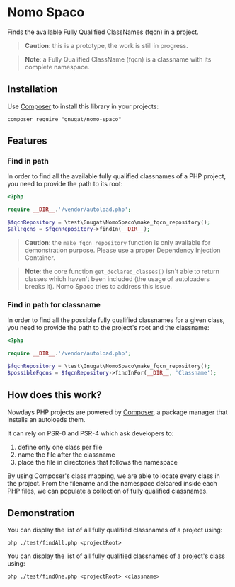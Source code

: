 # Nomo Spaco

Finds the available Fully Qualified ClassNames (fqcn) in a project.

> **Caution**: this is a prototype, the work is still in progress.

> **Note**: a Fully Qualified ClassName (fqcn) is a classname with its complete
> namespace.

## Installation

Use [Composer](https://getcomposer.org) to install this library in your projects:

    composer require "gnugat/nomo-spaco"

## Features

### Find in path

In order to find all the available fully qualified classnames of a PHP project,
you need to provide the path to its root:

```php
<?php

require __DIR__.'/vendor/autoload.php';

$fqcnRepository = \test\Gnugat\NomoSpaco\make_fqcn_repository();
$allFqcns = $fqcnRepository->findIn(__DIR__);
```

> **Caution**: the `make_fqcn_repository` function is only available for
> demonstration purpose. Please use a proper Dependency Injection Container.

> **Note**: the core function `get_declared_classes()` isn't able to return classes
> which haven't been included (the usage of autoloaders breaks it).
> Nomo Spaco tries to address this issue.

### Find in path for classname

In order to find all the possible fully qualified classnames for a given class,
you need to provide the path to the project's root and the classname:

```php
<?php

require __DIR__.'/vendor/autoload.php';

$fqcnRepository = \test\Gnugat\NomoSpaco\make_fqcn_repository();
$possibleFqcns = $fqcnRepository->findInFor(__DIR__, 'Classname');
```

## How does this work?

Nowdays PHP projects are powered by [Composer](https://getcomposer.org), a
package manager that installs an autoloads them.

It can rely on PSR-0 and PSR-4 which ask developers to:

1. define only one class per file
2. name the file after the classname
3. place the file in directories that follows the namespace

By using Composer's class mapping, we are able to locate every class in the
project. From the filename and the namespace delcared inside each PHP files, we
can populate a collection of fully qualified classnames.

## Demonstration

You can display the list of all fully qualified classnames of a project using:

    php ./test/findAll.php <projectRoot>

You can display the list of all fully qualified classnames of a project's class
using:

    php ./test/findOne.php <projectRoot> <classname>
